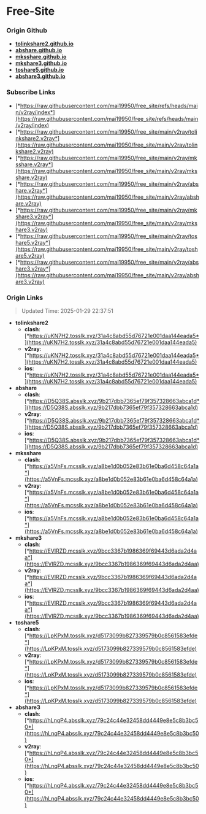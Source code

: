 # Free-Site

### Origin Github

- [**tolinkshare2.github.io**](https://github.com/tolinkshare2/tolinkshare2.github.io)
- [**abshare.github.io**](https://github.com/abshare/abshare.github.io)
- [**mksshare.github.io**](https://github.com/mksshare/mksshare.github.io)
- [**mkshare3.github.io**](https://github.com/mkshare3/mkshare3.github.io)
- [**toshare5.github.io**](https://github.com/toshare5/toshare5.github.io)
- [**abshare3.github.io**](https://github.com/abshare3/abshare3.github.io)

### Subscribe Links

- [*https://raw.githubusercontent.com/mai19950/free_site/refs/heads/main/v2ray/index*](https://raw.githubusercontent.com/mai19950/free_site/refs/heads/main/v2ray/index)
- [*https://raw.githubusercontent.com/mai19950/free_site/main/v2ray/tolinkshare2.v2ray*](https://raw.githubusercontent.com/mai19950/free_site/main/v2ray/tolinkshare2.v2ray)
- [*https://raw.githubusercontent.com/mai19950/free_site/main/v2ray/mksshare.v2ray*](https://raw.githubusercontent.com/mai19950/free_site/main/v2ray/mksshare.v2ray)
- [*https://raw.githubusercontent.com/mai19950/free_site/main/v2ray/abshare.v2ray*](https://raw.githubusercontent.com/mai19950/free_site/main/v2ray/abshare.v2ray)
- [*https://raw.githubusercontent.com/mai19950/free_site/main/v2ray/mkshare3.v2ray*](https://raw.githubusercontent.com/mai19950/free_site/main/v2ray/mkshare3.v2ray)
- [*https://raw.githubusercontent.com/mai19950/free_site/main/v2ray/toshare5.v2ray*](https://raw.githubusercontent.com/mai19950/free_site/main/v2ray/toshare5.v2ray)
- [*https://raw.githubusercontent.com/mai19950/free_site/main/v2ray/abshare3.v2ray*](https://raw.githubusercontent.com/mai19950/free_site/main/v2ray/abshare3.v2ray)

### Origin Links

> Updated Time: 2025-01-29 22:37:51

- **tolinkshare2**
  - **clash**: [*https://uKN7H2.tosslk.xyz/31a4c8abd55d76721e001daa144eada5*](https://uKN7H2.tosslk.xyz/31a4c8abd55d76721e001daa144eada5)
  - **v2ray**: [*https://uKN7H2.tosslk.xyz/31a4c8abd55d76721e001daa144eada5*](https://uKN7H2.tosslk.xyz/31a4c8abd55d76721e001daa144eada5)
  - **ios**: [*https://uKN7H2.tosslk.xyz/31a4c8abd55d76721e001daa144eada5*](https://uKN7H2.tosslk.xyz/31a4c8abd55d76721e001daa144eada5)
- **abshare**
  - **clash**: [*https://D5Q38S.absslk.xyz/9b217dbb7365ef79f357328663abca1d*](https://D5Q38S.absslk.xyz/9b217dbb7365ef79f357328663abca1d)
  - **v2ray**: [*https://D5Q38S.absslk.xyz/9b217dbb7365ef79f357328663abca1d*](https://D5Q38S.absslk.xyz/9b217dbb7365ef79f357328663abca1d)
  - **ios**: [*https://D5Q38S.absslk.xyz/9b217dbb7365ef79f357328663abca1d*](https://D5Q38S.absslk.xyz/9b217dbb7365ef79f357328663abca1d)
- **mksshare**
  - **clash**: [*https://a5VnFs.mcsslk.xyz/a8be1d0b052e83b61e0ba6d458c64a1a*](https://a5VnFs.mcsslk.xyz/a8be1d0b052e83b61e0ba6d458c64a1a)
  - **v2ray**: [*https://a5VnFs.mcsslk.xyz/a8be1d0b052e83b61e0ba6d458c64a1a*](https://a5VnFs.mcsslk.xyz/a8be1d0b052e83b61e0ba6d458c64a1a)
  - **ios**: [*https://a5VnFs.mcsslk.xyz/a8be1d0b052e83b61e0ba6d458c64a1a*](https://a5VnFs.mcsslk.xyz/a8be1d0b052e83b61e0ba6d458c64a1a)
- **mkshare3**
  - **clash**: [*https://EVIRZD.mcsslk.xyz/9bcc3367b1986369f69443d6ada2d4aa*](https://EVIRZD.mcsslk.xyz/9bcc3367b1986369f69443d6ada2d4aa)
  - **v2ray**: [*https://EVIRZD.mcsslk.xyz/9bcc3367b1986369f69443d6ada2d4aa*](https://EVIRZD.mcsslk.xyz/9bcc3367b1986369f69443d6ada2d4aa)
  - **ios**: [*https://EVIRZD.mcsslk.xyz/9bcc3367b1986369f69443d6ada2d4aa*](https://EVIRZD.mcsslk.xyz/9bcc3367b1986369f69443d6ada2d4aa)
- **toshare5**
  - **clash**: [*https://LpKPxM.tosslk.xyz/d5173099b827339579b0c8561583efde*](https://LpKPxM.tosslk.xyz/d5173099b827339579b0c8561583efde)
  - **v2ray**: [*https://LpKPxM.tosslk.xyz/d5173099b827339579b0c8561583efde*](https://LpKPxM.tosslk.xyz/d5173099b827339579b0c8561583efde)
  - **ios**: [*https://LpKPxM.tosslk.xyz/d5173099b827339579b0c8561583efde*](https://LpKPxM.tosslk.xyz/d5173099b827339579b0c8561583efde)
- **abshare3**
  - **clash**: [*https://hLnqP4.absslk.xyz/79c24c44e32458dd4449e8e5c8b3bc50*](https://hLnqP4.absslk.xyz/79c24c44e32458dd4449e8e5c8b3bc50)
  - **v2ray**: [*https://hLnqP4.absslk.xyz/79c24c44e32458dd4449e8e5c8b3bc50*](https://hLnqP4.absslk.xyz/79c24c44e32458dd4449e8e5c8b3bc50)
  - **ios**: [*https://hLnqP4.absslk.xyz/79c24c44e32458dd4449e8e5c8b3bc50*](https://hLnqP4.absslk.xyz/79c24c44e32458dd4449e8e5c8b3bc50)
